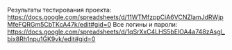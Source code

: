 Результаты тестирования проекта: https://docs.google.com/spreadsheets/d/11WTMfzppCiA6VCNZlamJdRWjpMfeFQRGm5CbTKcA47k/edit#gid=0
Все логины и пароли: https://docs.google.com/spreadsheets/d/1qSrXxC4LHS5bElOA4a748zAsgl_bix8Rh1npu1GK9vk/edit#gid=0
